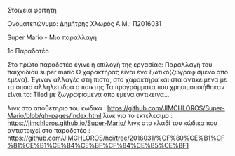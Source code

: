 Στοιχεία φοιτητή

Oνοματεπώνυμο: Δημήτρης Χλωρός 
Α.Μ.: Π2016031

Super Mario - Μια παραλλαγή

1ο Παραδοτέο

Στο πρώτο παραδοτέο έγινε η επιλογή της εργασίας: Παραλλαγή του παιχνιδιού super mario
Ο χαρακτήρας είναι ένα ξωτικό(ζωγραφισμενο απο εμενα).
Έγιναν αλλαγές στη πιστα, στο χαρακτήρα και στα αντικειμενα με τα οποια αλληλεπιδρα ο παικτης Τα προγράμματα που χρησιμοποιήθηκαν είναι το: Tiled με ζωγραφισμενα απο εμενα αντικεινα...

λινκ στο αποθετηριο του κωδικα : https://github.com/JIMCHLOROS/Super-Mario/blob/gh-pages/index.html 
λινκ για το εκτελεσιμο : https://jimchloros.github.io/Super-Mario/
λινκ στο κλαδί του κώδικα που αντιστοιχεί στο παραδοτέο : https://github.com/JIMCHLOROS/hci/tree/2016031/%CF%80%CE%B1%CF%81%CE%B1%CE%B4%CE%BF%CF%84%CE%B5%CE%BF1
